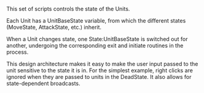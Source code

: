 
This set of scripts controls the state of the Units.

Each Unit has a UnitBaseState variable, from which the different states (MoveState, AttackState, etc.) inherit.

When a Unit changes state, one State:UnitBaseState is switched out for another, undergoing the corresponding exit and initiate routines in the process.

This design architecture makes it easy to make the user input passed to the unit sensitive to the state it is in. For the simplest example, right clicks are ignored when they are passed to units in the DeadState. It also allows for state-dependent broadcasts. 


